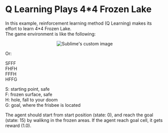 # Q Learning Plays 4*4 Frozen Lake 

In this example, reinforcement learning method (Q Learning) makes its effort to learn 4*4 Frozen Lake.  
The game environment is like the following:

<p align="center">
  <img src="https://github.com/hamedmkazemi/QLearning_FrozenLake_1/blob/main/images/FrozenLake.png" alt="Sublime's custom image"/>
</p>

Or:

SFFF  
FHFH  
FFFH  
HFFG  

S: starting point, safe  
F: frozen surface, safe  
H: hole, fall to your doom  
G: goal, where the frisbee is located  

The agent should start from start position (state: 0), and reach the goal (state: 15) by walikng in the frozen areas. If the agent reach goal cell, it gets reward (1.0).
